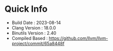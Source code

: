# Quick Info
* Build Date : 2023-08-14
* Clang Version : 18.0.0
* Binutils Version : 2.40
* Compiled Based : https://github.com/llvm/llvm-project/commit/65a8448f
